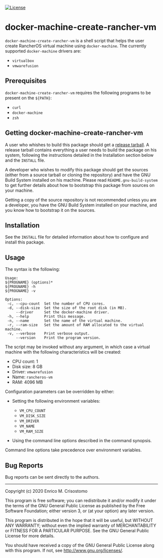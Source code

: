 [![License](https://img.shields.io/badge/license-GPL--3.0-blue.svg?style=flat)](https://github.com/emcrisostomo/docker-machine-create-rancher-vm/blob/master/LICENSE)

docker-machine-create-rancher-vm
================================

`docker-machine-create-rancher-vm` is a shell script that helps the user create
RancherOS virtual machine using `docker-machine`.  The currently supported
`docker-machine` drivers are:

  * `virtualbox`
  * `vmwarefusion`

Prerequisites
-------------

`docker-machine-create-rancher-vm` requires the following programs to be present
on the `${PATH}`:

  * `curl`
  * `docker-machine`
  * `zsh`

Getting docker-machine-create-rancher-vm
----------------------------------------

A user who whishes to build this package should get a [release
tarball][release].  A release tarball contains everything a user needs to build
the package on his system, following the instructions detailed in the
Installation section below and the `INSTALL` file.

A developer who wishes to modify this package should get the sources (either
from a source tarball or cloning the repository) and have the GNU Build System
installed on his machine.  Please read `README.gnu-build-system` to get further
details about how to bootstrap this package from sources on your machine.

Getting a copy of the source repository is not recommended unless you are a
developer, you have the GNU Build System installed on your machine, and you know
how to bootstrap it on the sources.

[release]: https://github.com/emcrisostomo/docker-machine-create-rancher-vm/releases

Installation
------------

See the `INSTALL` file for detailed information about how to configure and
install this package.

Usage
-----

The syntax is the following:

    Usage:
    ${PROGNAME} (options)*
    ${PROGNAME} -h
    ${PROGNAME} -v

    Options:
     -c, --cpu-count  Set the number of CPU cores.
     -d, --disk-size  Set the size of the root disk (in MB).
         --driver     Set the docker-machine driver.
     -h, --help       Print this message.
     -n, --name       Set the name of the virtual machine.
     -r, --ram-size   Set the amount of RAM allocated to the virtual machine.
     -v, --verbose    Print verbose output.
         --version    Print the program version.

The script may be invoked without any argument, in which case a virtual machine
with the following characteristics will be created:

  * CPU count: 1
  * Disk size: 8 GB
  * Driver: `vmwarefusion`
  * Name: `rancheros-vm`
  * RAM: 4096 MB

Configuration parameters can be overridden by either:

  * Setting the following environment variables:
    - `VM_CPU_COUNT`
    - `VM_DISK_SIZE`
    - `VM_DRIVER`
    - `VM_NAME`
    - `VM_RAM_SIZE`

  * Using the command line options described in the command synopsis.

Command line options take precedence over environment variables.

Bug Reports
-----------

Bug reports can be sent directly to the authors.

-----

Copyright (c) 2020 Enrico M. Crisostomo

This program is free software; you can redistribute it and/or modify it under
the terms of the GNU General Public License as published by the Free Software
Foundation; either version 3, or (at your option) any later version.

This program is distributed in the hope that it will be useful, but WITHOUT ANY
WARRANTY; without even the implied warranty of MERCHANTABILITY or FITNESS FOR A
PARTICULAR PURPOSE.  See the GNU General Public License for more details.

You should have received a copy of the GNU General Public License along with
this program.  If not, see <http://www.gnu.org/licenses/>.
